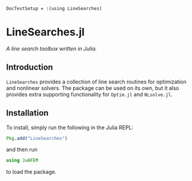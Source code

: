 ```@meta
DocTestSetup = :(using LineSearches)
```

# LineSearches.jl
*A line search toolbox written in Julia.*

## Introduction
`LineSearches` provides a collection of line search routines for
optimization and nonlinear solvers.
The package can be used on its own, but it also provides extra
supporting functionality for `Optim.jl` and `NLsolve.jl`.


## Installation

To install, simply run the following in the Julia REPL:
```julia
Pkg.add("LineSearches")
```
and then run
```julia
using JuAFEM
```
to load the package.
